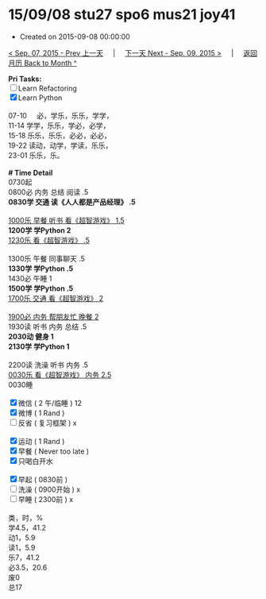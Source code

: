 # 15/09/08 stu27 spo6 mus21 joy41

- Created on 2015-09-08 00:00:00

[< Sep. 07, 2015 - Prev 上一天](/lifelogs/2015/09/d07.md) &nbsp; &nbsp; | &nbsp; &nbsp; [下一天 Next - Sep. 09, 2015 >](/lifelogs/2015/09/d09.md) &nbsp; &nbsp; |  &nbsp; &nbsp; [返回月历 Back to Month ^](/lifelogs/2015/09/index.md)
<br/><div><strong>Pri Tasks:</strong></div><div><input type="checkbox"/>Learn Refactoring</div><div><input checked="true" type="checkbox"/>Learn Python</div><div><br/></div><div>07-10     必，学乐，乐乐，学学，</div><div>11-14 学学，乐乐，学必，必学，</div><div>15-18 乐乐，乐乐，必必，必必，</div><div>19-22 读动，动学，学读，乐乐，</div><div>23-01 乐乐，乐。</div><div><br/></div><div><b># Time Detail</b></div><div>0730起</div><div>0800必 内务 总结 阅读 .5</div><div><b>0830学 交通 读《人人都是产品经理》 .5</b></div><div><b><br/></b></div><div><u>1000乐 早餐 听书 看《超智游戏》 1.5</u></div><div><strong>1200学 学Python 2</strong></div><div><u>1230乐 看《超智游戏》 .5</u></div><div><br/></div><div>1300乐 午餐 同事聊天 .5</div><div><b>1330学 学Python .5</b></div><div>1430必 午睡 1</div><div><strong>1500学 学Python .5</strong></div><div><u>1700乐 交通 看《超智游戏》 2</u></div><div><br/></div><div><u>1900必 内务 帮朋友忙 晚餐 2</u></div><div>1930读 听书 内务 总结 .5</div><div><b>2030动 健身 1</b></div><div><b>2130学 学Python 1</b></div><div><b><br/></b></div><div>2200读 洗澡 听书 内务 .5</div><div><u>0030乐 看《超智游戏》 内务 2.5</u></div><div>0030睡</div><div><br/></div><div><input checked="true" type="checkbox"/>微信 ( 2 午/临睡 ) 12</div><div><input checked="true" type="checkbox"/>微博 ( 1 Rand ) </div><div><input type="checkbox"/>反省 ( 复习框架 ) x</div><div><br/></div><div><div><input checked="true" type="checkbox"/>运动 ( 1 Rand ) </div><div><input checked="true" type="checkbox"/>早餐 ( Never too late ) </div></div><div><input checked="true" type="checkbox"/>只喝白开水 </div><div><br/></div><div><input checked="true" type="checkbox"/>早起 ( 0830前 ) </div><div><input type="checkbox"/>洗澡 ( 0900开始 ) x<br/></div><div><input type="checkbox"/>早睡 ( 2300前 ) x</div><div><br clear="none"/></div><div>类，时，%<br clear="none"/>学4.5，41.2</div><div>动1，5.9</div><div>读1，5.9</div><div>乐7，41.2</div><div>必3.5，20.6<br clear="none"/>废0</div><div>总17</div>
